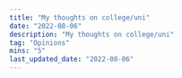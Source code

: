 ```yaml
---
title: "My thoughts on college/uni"
date: "2022-08-06"
description: "My thoughts on college/uni"
tag: "Opinions"
mins: "5"
last_updated_date: "2022-08-06"
---
```

